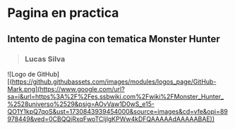 # **Pagina en practica**
## Intento de pagina con tematica Monster Hunter
> ### Lucas Silva
![Logo de GitHub][(https://github.githubassets.com/images/modules/logos_page/GitHub-Mark.png](https://www.google.com/url?sa=i&url=https%3A%2F%2Fes.ssbwiki.com%2Fwiki%2FMonster_Hunter_%2528universo%2529&psig=AOvVaw1D0wS_e15-QO1Y1kpQ7qoS&ust=1730843939454000&source=images&cd=vfe&opi=89978449&ved=0CBQQjRxqFwoTCIjlgKPWw4kDFQAAAAAdAAAAABAE))

